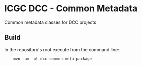 ICGC DCC - Common Metadata
===

Common metadata classes for DCC projects

Build
---

In the repository's root execute from the command line:

        mvn -am -pl dcc-common-meta package

